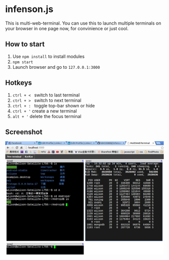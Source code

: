 # infenson.js
This is multi-web-terminal.
You can use this to launch multiple terminals on your browser in one page now, for convinience or just cool.




How to start 
-----------------------

1. Use `npm install` to install modules
2. `npm start`  
3. Launch browser and  go to `127.0.0.1:3000`


Hotkeys 
--------------------
1. `ctrl + < `  switch to last terminal
2. `ctrl + > `  switch to next terminal
3. `ctrl + : `  toggle top-bar shown or hide
4. `ctrl + '` create a new terminal
5. `alt + '` delete the focus terminal

Screenshot
--------------------
![multi-webterminal](https://raw.githubusercontent.com/b84330808/infenson.js/master/public/screenshot.jpg)

